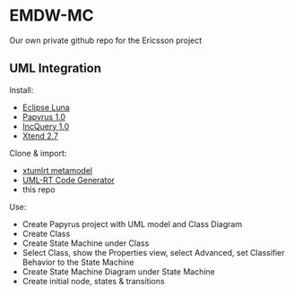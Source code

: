 # EMDW-MC
Our own private github repo for the Ericsson project

## UML Integration

Install:

* [Eclipse Luna](https://www.eclipse.org/downloads/)
* [Papyrus 1.0](http://download.eclipse.org/modeling/mdt/papyrus/updates/releases/luna)
* [IncQuery 1.0](https://hudson.eclipse.org/incquery/job/incquery-master/lastSuccessfulBuild/artifact/update-site/)
* [Xtend 2.7](http://download.eclipse.org/modeling/tmf/xtext/updates/composite/releases/)

Clone & import:

* [xtumlrt metamodel](https://github.com/IncQueryLabs/EMDW-Mirror-Metamodels)
* [UML-RT Code Generator](https://umlrt.zeligsoft.com/gerrit/#/admin/projects/umlrt.code-generator)
* this repo

Use:

* Create Papyrus project with UML model and Class Diagram
* Create Class
* Create State Machine under Class
* Select Class, show the Properties view, select Advanced, set Classifier Behavior to the State Machine
* Create State Machine Diagram under State Machine
* Create initial node, states & transitions